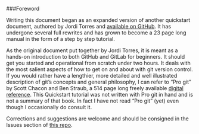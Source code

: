 ###Foreword

Writing this document began as an expanded version of another quickstart document, authored by Jordi Torres and [available on GitHub](https://github.com/jorditorresBCN/Quick-Start/blob/main/Git-Github-Quick-Start.md ).  It has undergone several full rewrites and has grown to become a 23 page long manual in the form of a step by step tutorial.

As the original document put together by Jordi Torres, it is meant as a hands-on introduction to both GitHub and GitLab for beginners.  It should get you started and operational from scratch under two hours.  It deals with the most salient aspects of how to get on and about with git version control.  If you would rather have a lengthier, more detailed and well illustrated description of git’s concepts and general philosophy, I can refer to “Pro git” by Scott Chacon and Ben Straub, a 514 page long freely available [digital reference](https://git-scm.com/book/en/v2).  This Quickstart tutorial was not written with Pro git in hand and is not a summary of that book. In fact I have not read “Pro git” (yet) even though I occasionally do consult it.

Corrections and suggestions are welcome and should be consigned in the Issues section of [this repo](https://www.github.com/Cbhihe/Doc_git-quickstart/issues).
